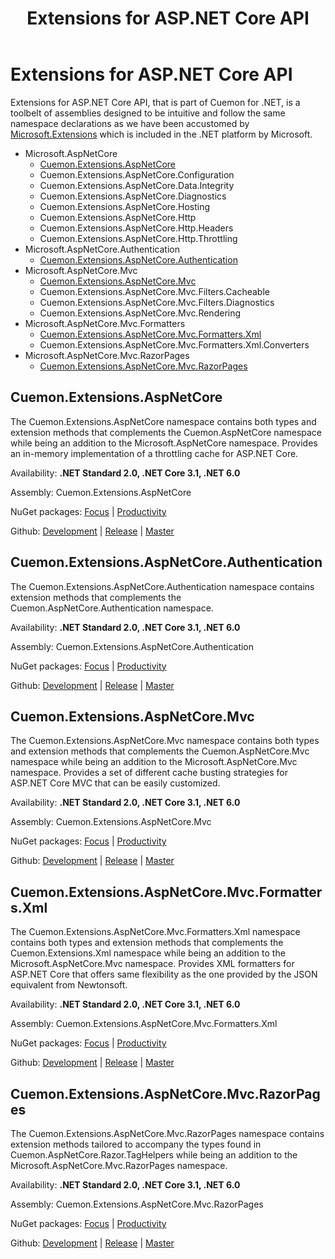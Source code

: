 ﻿---
uid: extensions-aspnet-md
title: Extensions for ASP.NET Core API
---
# Extensions for ASP.NET Core API

Extensions for ASP.NET Core API, that is part of Cuemon for .NET, is a toolbelt of assemblies designed to be intuitive and follow the same namespace declarations as we have been accustomed by [Microsoft.Extensions](https://docs.microsoft.com/en-us/dotnet/api/?view=dotnet-plat-ext-5.0) which is included in the .NET platform by Microsoft.

+ Microsoft.AspNetCore
  + [Cuemon.Extensions.AspNetCore](#cuemonextensionsaspnetcore)
  + Cuemon.Extensions.AspNetCore.Configuration
  + Cuemon.Extensions.AspNetCore.Data.Integrity
  + Cuemon.Extensions.AspNetCore.Diagnostics
  + Cuemon.Extensions.AspNetCore.Hosting
  + Cuemon.Extensions.AspNetCore.Http
  + Cuemon.Extensions.AspNetCore.Http.Headers
  + Cuemon.Extensions.AspNetCore.Http.Throttling
+ Microsoft.AspNetCore.Authentication
  + [Cuemon.Extensions.AspNetCore.Authentication](#cuemonextensionsaspnetcoreauthentication)
+ Microsoft.AspNetCore.Mvc
  + [Cuemon.Extensions.AspNetCore.Mvc](#cuemonextensionsaspnetcoremvc)
  + Cuemon.Extensions.AspNetCore.Mvc.Filters.Cacheable
  + Cuemon.Extensions.AspNetCore.Mvc.Filters.Diagnostics
  + Cuemon.Extensions.AspNetCore.Mvc.Rendering
+ Microsoft.AspNetCore.Mvc.Formatters
  + [Cuemon.Extensions.AspNetCore.Mvc.Formatters.Xml](#cuemonextensionsaspnetcoremvcformattersxml)
  + Cuemon.Extensions.AspNetCore.Mvc.Formatters.Xml.Converters
+ Microsoft.AspNetCore.Mvc.RazorPages
  + [Cuemon.Extensions.AspNetCore.Mvc.RazorPages](#cuemonextensionsaspnetcoremvcrazorpages)

## Cuemon.Extensions.AspNetCore

The Cuemon.Extensions.AspNetCore namespace contains both types and extension methods that complements the Cuemon.AspNetCore namespace while being an addition to the Microsoft.AspNetCore namespace. Provides an in-memory implementation of a throttling cache for ASP.NET Core.

Availability: **.NET Standard 2.0, .NET Core 3.1, .NET 6.0**

Assembly: Cuemon.Extensions.AspNetCore

NuGet packages: [Focus](https://www.nuget.org/packages/Cuemon.Extensions.AspNetCore) | [Productivity](https://www.nuget.org/packages/Cuemon.AspNetCore.App)

Github: [Development](https://github.com/gimlichael/Cuemon/tree/development/src/Cuemon.Extensions.AspNetCore) | [Release](https://github.com/gimlichael/Cuemon/tree/release/src/Cuemon.Extensions.AspNetCore) | [Master](https://github.com/gimlichael/Cuemon/tree/master/src/Cuemon.Extensions.AspNetCore)

## Cuemon.Extensions.AspNetCore.Authentication

The Cuemon.Extensions.AspNetCore.Authentication namespace contains extension methods that complements the Cuemon.AspNetCore.Authentication namespace.

Availability: **.NET Standard 2.0, .NET Core 3.1, .NET 6.0**

Assembly: Cuemon.Extensions.AspNetCore.Authentication

NuGet packages: [Focus](https://www.nuget.org/packages/Cuemon.Extensions.AspNetCore.Authentication) | [Productivity](https://www.nuget.org/packages/Cuemon.AspNetCore.App)

Github: [Development](https://github.com/gimlichael/Cuemon/tree/development/src/Cuemon.Extensions.AspNetCore.Authentication) | [Release](https://github.com/gimlichael/Cuemon/tree/release/src/Cuemon.Extensions.AspNetCore.Authentication) | [Master](https://github.com/gimlichael/Cuemon/tree/master/src/Cuemon.Extensions.AspNetCore.Authentication)

## Cuemon.Extensions.AspNetCore.Mvc

The Cuemon.Extensions.AspNetCore.Mvc namespace contains both types and extension methods that complements the Cuemon.AspNetCore.Mvc namespace while being an addition to the Microsoft.AspNetCore.Mvc namespace. Provides a set of different cache busting strategies for ASP.NET Core MVC that can be easily customized.

Availability: **.NET Standard 2.0, .NET Core 3.1, .NET 6.0**

Assembly: Cuemon.Extensions.AspNetCore.Mvc

NuGet packages: [Focus](https://www.nuget.org/packages/Cuemon.Extensions.AspNetCore.Mvc) | [Productivity](https://www.nuget.org/packages/Cuemon.AspNetCore.App)

Github: [Development](https://github.com/gimlichael/Cuemon/tree/development/src/Cuemon.Extensions.AspNetCore.Mvc) | [Release](https://github.com/gimlichael/Cuemon/tree/release/src/Cuemon.Extensions.AspNetCore.Mvc) | [Master](https://github.com/gimlichael/Cuemon/tree/master/src/Cuemon.Extensions.AspNetCore.Mvc)

## Cuemon.Extensions.AspNetCore.Mvc.Formatters.Xml

The Cuemon.Extensions.AspNetCore.Mvc.Formatters.Xml namespace contains both types and extension methods that complements the Cuemon.Extensions.Xml namespace while being an addition to the Microsoft.AspNetCore.Mvc namespace. Provides XML formatters for ASP.NET Core that offers same flexibility as the one provided by the JSON equivalent from Newtonsoft.

Availability: **.NET Standard 2.0, .NET Core 3.1, .NET 6.0**

Assembly: Cuemon.Extensions.AspNetCore.Mvc.Formatters.Xml

NuGet packages: [Focus](https://www.nuget.org/packages/Cuemon.Extensions.AspNetCore.Mvc.Formatters.Xml) | [Productivity](https://www.nuget.org/packages/Cuemon.AspNetCore.App)

Github: [Development](https://github.com/gimlichael/Cuemon/tree/development/src/Cuemon.Extensions.AspNetCore.Mvc.Formatters.Xml) | [Release](https://github.com/gimlichael/Cuemon/tree/release/src/Cuemon.Extensions.AspNetCore.Mvc.Formatters.Xml) | [Master](https://github.com/gimlichael/Cuemon/tree/master/src/Cuemon.Extensions.AspNetCore.Mvc.Formatters.Xml)

## Cuemon.Extensions.AspNetCore.Mvc.RazorPages

The Cuemon.Extensions.AspNetCore.Mvc.RazorPages namespace contains extension methods tailored to accompany the types found in Cuemon.AspNetCore.Razor.TagHelpers while being an addition to the Microsoft.AspNetCore.Mvc.RazorPages namespace.

Availability: **.NET Standard 2.0, .NET Core 3.1, .NET 6.0**

Assembly: Cuemon.Extensions.AspNetCore.Mvc.RazorPages

NuGet packages: [Focus](https://www.nuget.org/packages/Cuemon.Extensions.AspNetCore.Mvc.RazorPages) | [Productivity](https://www.nuget.org/packages/Cuemon.AspNetCore.App)

Github: [Development](https://github.com/gimlichael/Cuemon/tree/development/src/Cuemon.Extensions.AspNetCore.Mvc.RazorPages) | [Release](https://github.com/gimlichael/Cuemon/tree/release/src/Cuemon.Extensions.AspNetCore.Mvc.RazorPages) | [Master](https://github.com/gimlichael/Cuemon/tree/master/src/Cuemon.Extensions.AspNetCore.Mvc.RazorPages)